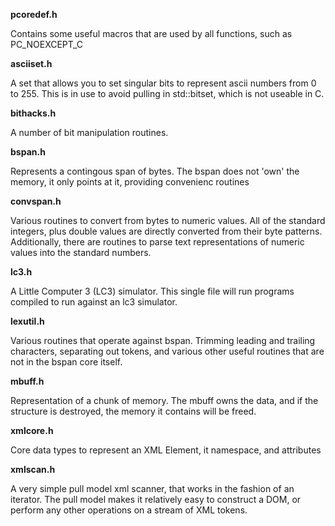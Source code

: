 
**pcoredef.h**<p>
Contains some useful macros that are used by all functions, such as PC_NOEXCEPT_C<p>

**asciiset.h**<p>
A set that allows you to set singular bits to represent ascii numbers from 0 to 255.  This is
in use to avoid pulling in std::bitset, which is not useable in C.<p>

**bithacks.h**<p>
A number of bit manipulation routines.<p>

**bspan.h**<p>
Represents a contingous span of bytes.  The bspan does not 'own' the memory, it only points at it,
providing convenienc routines<p>

**convspan.h**<p>
Various routines to convert from bytes to numeric values.  All of the standard integers, plus double values are directly converted from their byte patterns.  Additionally, there are routines to parse text representations of numeric values into the standard numbers.<p>

**lc3.h**<p>
A Little Computer 3 (LC3) simulator.  This single file will run programs compiled to run against an lc3 simulator.<p>

**lexutil.h**<p>
Various routines that operate against bspan.  Trimming leading and trailing characters, separating out tokens, and various other useful routines that are not in the bspan core itself.

**mbuff.h**<p>
Representation of a chunk of memory. The mbuff owns the data, and if the structure is destroyed, the memory it contains will be freed.<p>


**xmlcore.h**<p>
Core data types to represent an XML Element, it namespace, and attributes<p>

**xmlscan.h**<p>
A very simple pull model xml scanner, that works in the fashion of an iterator.  The pull model makes it relatively easy to construct a DOM, or perform any other operations on a stream of XML tokens.<p>

